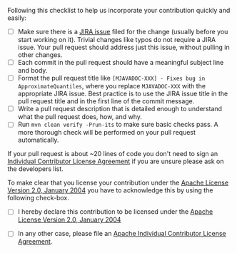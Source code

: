 Following this checklist to help us incorporate your
contribution quickly and easily:

 - [ ] Make sure there is a [JIRA issue](https://issues.apache.org/jira/browse/MJAVADOC) filed
       for the change (usually before you start working on it).  Trivial changes like typos do not
       require a JIRA issue.  Your pull request should address just this issue, without
       pulling in other changes.
 - [ ] Each commit in the pull request should have a meaningful subject line and body.
 - [ ] Format the pull request title like `[MJAVADOC-XXX] - Fixes bug in ApproximateQuantiles`,
       where you replace `MJAVADOC-XXX` with the appropriate JIRA issue. Best practice
       is to use the JIRA issue title in the pull request title and in the first line of the
       commit message.
 - [ ] Write a pull request description that is detailed enough to understand what the pull request does, how, and why.
 - [ ] Run `mvn clean verify -Prun-its` to make sure basic checks pass. A more thorough check will
       be performed on your pull request automatically.

If your pull request is about ~20 lines of code you don't need to sign an
[Individual Contributor License Agreement](https://www.apache.org/licenses/icla.pdf) if you are unsure
please ask on the developers list.

To make clear that you license your contribution under
the [Apache License Version 2.0, January 2004](http://www.apache.org/licenses/LICENSE-2.0)
you have to acknowledge this by using the following check-box.

 - [ ] I hereby declare this contribution to be licensed under the [Apache License Version 2.0, January 2004](http://www.apache.org/licenses/LICENSE-2.0)

 - [ ] In any other case, please file an [Apache Individual Contributor License Agreement](https://www.apache.org/licenses/icla.pdf).

